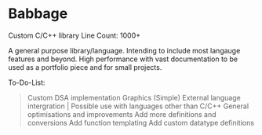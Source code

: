 # Babbage
Custom C/C++ library
Line Count: 1000+

A general purpose library/language. Intending to include most langauge features and beyond. High performance with vast documentation to be used as a portfolio piece and for small projects.

To-Do-List:
> Custom DSA implementation
> Graphics (Simple)
> External language intergration | Possible use with languages other than C/C++
> General optimisations and improvements
> Add more definitions and conversions
> Add function templating
> Add custom datatype definitions
